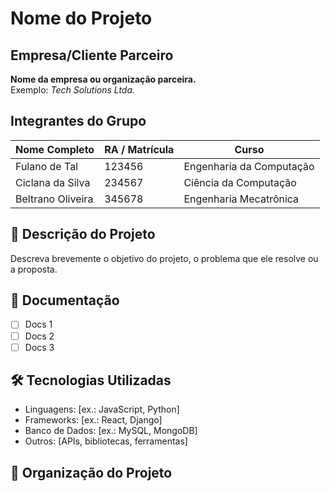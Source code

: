 # Nome do Projeto

## Empresa/Cliente Parceiro
**Nome da empresa ou organização parceira.**  
Exemplo: *Tech Solutions Ltda.*

## Integrantes do Grupo

| Nome Completo        | RA / Matrícula | Curso                 |
|----------------------|----------------|------------------------|
| Fulano de Tal        | 123456         | Engenharia da Computação |
| Ciclana da Silva     | 234567         | Ciência da Computação   |
| Beltrano Oliveira    | 345678         | Engenharia Mecatrônica  |

## 🎯 Descrição do Projeto
Descreva brevemente o objetivo do projeto, o problema que ele resolve ou a proposta.

## 🚀 Documentação
- [ ] Docs 1
- [ ] Docs 2
- [ ] Docs 3

## 🛠️ Tecnologias Utilizadas
- Linguagens: [ex.: JavaScript, Python]
- Frameworks: [ex.: React, Django]
- Banco de Dados: [ex.: MySQL, MongoDB]
- Outros: [APIs, bibliotecas, ferramentas]

## 📂 Organização do Projeto
